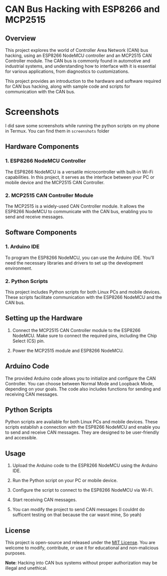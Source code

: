 # CAN Bus Hacking with ESP8266 and MCP2515

## Overview

This project explores the world of Controller Area Network (CAN) bus hacking, using an ESP8266 NodeMCU controller and an MCP2515 CAN Controller module. The CAN bus is commonly found in automotive and industrial systems, and understanding how to interface with it is essential for various applications, from diagnostics to customizations.

This project provides an introduction to the hardware and software required for CAN bus hacking, along with sample code and scripts for communication with the CAN bus.

# Screenshots

I did save some screenshots while running the python scripts on my phone in Termux. You can find them in `screenshots` folder

## Hardware Components

### 1. ESP8266 NodeMCU Controller

The ESP8266 NodeMCU is a versatile microcontroller with built-in Wi-Fi capabilities. In this project, it serves as the interface between your PC or mobile device and the MCP2515 CAN Controller.

### 2. MCP2515 CAN Controller Module

The MCP2515 is a widely-used CAN Controller module. It allows the ESP8266 NodeMCU to communicate with the CAN bus, enabling you to send and receive messages.

## Software Components

### 1. Arduino IDE

To program the ESP8266 NodeMCU, you can use the Arduino IDE. You'll need the necessary libraries and drivers to set up the development environment.

### 2. Python Scripts

This project includes Python scripts for both Linux PCs and mobile devices. These scripts facilitate communication with the ESP8266 NodeMCU and the CAN bus.

## Setting up the Hardware

1. Connect the MCP2515 CAN Controller module to the ESP8266 NodeMCU. Make sure to connect the required pins, including the Chip Select (CS) pin.

2. Power the MCP2515 module and ESP8266 NodeMCU.

## Arduino Code

The provided Arduino code allows you to initialize and configure the CAN Controller. You can choose between Normal Mode and Loopback Mode, depending on your goals. The code also includes functions for sending and receiving CAN messages.

## Python Scripts

Python scripts are available for both Linux PCs and mobile devices. These scripts establish a connection with the ESP8266 NodeMCU and enable you to send and receive CAN messages. They are designed to be user-friendly and accessible.

## Usage

1. Upload the Arduino code to the ESP8266 NodeMCU using the Arduino IDE.

2. Run the Python script on your PC or mobile device.

3. Configure the script to connect to the ESP8266 NodeMCU via Wi-Fi.

4. Start receiving CAN messages.

5. You can modify the project to send CAN messages (I couldnt do sufficent testing on that because the car wasnt mine, So yeah)

## License

This project is open-source and released under the [MIT License](LICENSE). You are welcome to modify, contribute, or use it for educational and non-malicious purposes.

**Note**: Hacking into CAN bus systems without proper authorization may be illegal and unethical.

